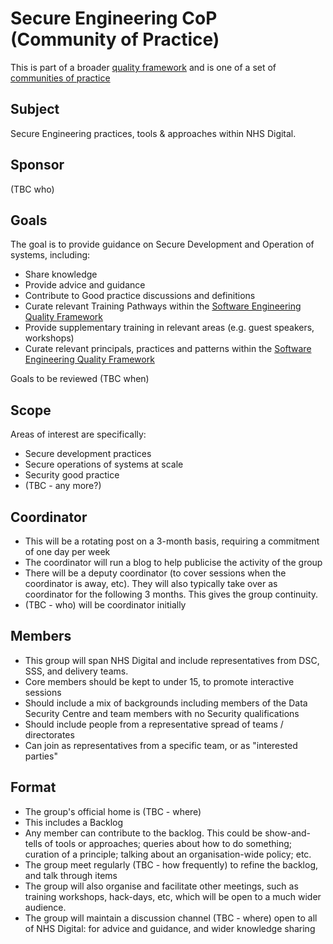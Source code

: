 # Secure Engineering CoP (Community of Practice)

This is part of a broader [quality framework](../README.md) and is one of a set of [communities of practice](../communities-of-practice.md)

## Subject

Secure Engineering practices, tools & approaches within NHS Digital.

## Sponsor

(TBC who)

## Goals

The goal is to provide guidance on Secure Development and Operation of systems, including:

* Share knowledge
* Provide advice and guidance
* Contribute to Good practice discussions and definitions
* Curate relevant Training Pathways within the [Software Engineering Quality Framework](../README.md)
* Provide supplementary training in relevant areas (e.g. guest speakers, workshops)
* Curate relevant principals, practices and patterns within the [Software Engineering Quality Framework](../README.md)

Goals to be reviewed (TBC when)

## Scope

Areas of interest are specifically:

* Secure development practices
* Secure operations of systems at scale
* Security good practice
* (TBC - any more?)

## Coordinator

* This will be a rotating post on a 3-month basis, requiring a commitment of one day per week
* The coordinator will run a blog to help publicise the activity of the group
* There will be a deputy coordinator (to cover sessions when the coordinator is away, etc). They will also typically take over as coordinator for the following 3 months. This gives the group continuity.
* (TBC - who) will be coordinator initially

## Members

* This group will span NHS Digital and include representatives from DSC, SSS, and delivery teams.
* Core members should be kept to under 15, to promote interactive sessions
* Should include a mix of backgrounds including members of the Data Security Centre and team members with no Security qualifications
* Should include people from a representative spread of teams / directorates
* Can join as representatives from a specific team, or as "interested parties"

## Format

* The group's official home is (TBC - where)
* This includes a Backlog
* Any member can contribute to the backlog. This could be show-and-tells of tools or approaches; queries about how to do something; curation of a principle; talking about an organisation-wide policy; etc.
* The group meet regularly (TBC - how frequently) to refine the backlog, and talk through items
* The group will also organise and facilitate other meetings, such as training workshops, hack-days, etc, which will be open to a much wider audience.
* The group will maintain a discussion channel (TBC - where) open to all of NHS Digital: for advice and guidance, and wider knowledge sharing
